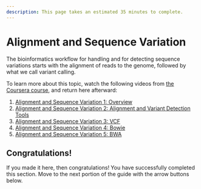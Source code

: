 ```yaml
---
description: This page takes an estimated 35 minutes to complete.
---
```


# Alignment and Sequence Variation

The bioinformatics workflow for handling and for detecting sequence variations starts with the alignment of reads to the genome, followed by what we call variant calling.

To learn more about this topic, watch the following videos from [the Coursera course](https://www.coursera.org/learn/genomic-tools/home/welcome), and return here afterward:

1. [Alignment and Sequence Variation 1: Overview](https://www.coursera.org/learn/genomic-tools/lecture/KobfR/alignment-sequence-variation-1-overview)
2. [Alignment and Sequence Variation 2: Alignment and Variant Detection Tools](https://www.coursera.org/learn/genomic-tools/lecture/6DT1v/alignment-sequence-variation-2-alignment-variant-detection-tools)
3. [Alignment and Sequence Variation 3: VCF](https://www.coursera.org/learn/genomic-tools/lecture/pscrb/alignment-sequence-variation-3-vcf)
4. [Alignment and Sequence Variation 4: Bowie](https://www.coursera.org/learn/genomic-tools/lecture/aZDuX/alignment-sequence-variation-4-bowtie)
5. [Alignment and Sequence Variation 5: BWA](https://www.coursera.org/learn/genomic-tools/lecture/naE7a/alignment-sequence-variation-5-bwa)

## Congratulations!

If you made it here, then congratulations! You have successfully completed this section. Move to the next portion of the guide with the arrow buttons below.





